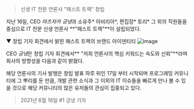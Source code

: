 > 신생 IT 전문 언론사 "패스트 트랙" 창립

지난 16일, CEO *마츠자카 긍냉*과
소유주* 아비리아*, 편집장* 토리* 그 외의 직원들을 중심으로
IT 전문 신생 언론사 **"패스트 트랙"**이 설립되었다.

▼ 창립 기자 회견에서 밝힌 패스트 트랙의 브랜드 아이덴티티
![image](https://user-images.githubusercontent.com/56998563/122227064-847a9b80-cef1-11eb-9e26-6951713797eb.png)


CEO *긍냉*은 창립 기자 회견에서** "저희 언론사의 핵심 키워드는
속도와 신뢰"**라며 회사의 방향성을 다음과 같이 밝혔다.

해당 언론사의 기사 발행은 창립 발표 하루 뒤인 17일 부터 시작되며
프로그래밍 커뮤니티에 그 뿌리를 둔 만큼, 개발 관련 소식과
그 이외의 IT 이슈들을 빠르게 만나 볼 수 있을 것으로
해당 커뮤니티의 많은 유저들의 관심이 집중되고 있다.

> 2021년 6월 16일 #1
> 긍냉 기자
